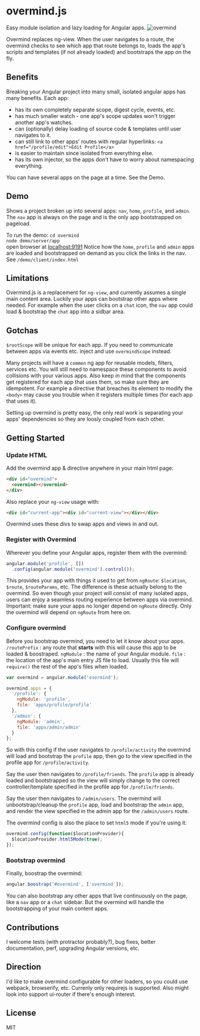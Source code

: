 # overmind.js
Easy module isolation and lazy loading for Angular apps.
![overmind](http://i.gyazo.com/b6fd9898f64efc2024eb4d73777e6b56.png)

Overmind replaces ng-view. When the user navigates to a route, the overmind checks to see which app that route belongs to, loads the app's scripts and templates (if not already loaded) and bootstraps the app on the fly.

## Benefits
Breaking your Angular project into many small, isolated angular apps has many benefits. Each app:
- has its own completely separate scope, digest cycle, events, etc.
- has much smaller watch - one app's scope updates won't trigger another app's watches.
- can (optionally) delay loading of source code & templates until user navigates to it.
- can still link to other apps' routes with regular hyperlinks: `<a href="/profile/edit">Edit Profile</a>`
- is easier to maintain since isolated from everything else.
- has its own injector, so the apps don't have to worry about namespacing everything.

You can have several apps on the page at a time. See the Demo.

## Demo
Shows a project broken up into several apps: `nav`, `home`, `profile`, and `admin`.
The `nav` app is always on the page and is the only app bootstrapped on pageload. 

To run the demo:
`cd overmind`  
`node demo/server/app`  
open browser at [localhost:9191](http://localhost:9191)
Notice how the `home`, `profile` and `admin` apps are loaded and bootstrapped on demand as
you click the links in the nav.
See `/demo/client/index.html`

## Limitations
Overmind.js is a replacement for `ng-view`, and currently assumes a single main content area. Luckily 
your apps can bootstrap other apps where needed. For example when the user clicks on a `chat` icon,
the `nav` app could load & bootstrap the `chat` app into a sidbar area.

## Gotchas
`$rootScope` will be unique for each app. If you need to communicate between apps
via events etc. inject and use `overmindScope` instead.

Many projects will have a `common` ng app for reusable models, filters, services etc.
You will still need to namespace these components to avoid collisions with your various apps.
Also keep in mind that the components get registered for each app that uses them, so 
make sure they are idempotent. For example a directive that breaches its element to 
modify the `<body>` may cause you trouble when it registers multiple times (for each app that uses it).

Setting up overmind is pretty easy, the only real work is separating your apps' dependencies so they are loosly coupled from each other.

## Getting Started

### Update HTML

Add the overmind app & directive anywhere in your main html page:

```html
<div id="overmind">
  <overmind></overmind>
</div>
```

Also replace your `ng-view` usage with:

```html
<div id="current-app"><div id="current-view"></div></div>
```

Overmind uses these divs to swap apps and views in and out.

### Register with Overmind
Wherever you define your Angular apps, register them with the overmind:
```js
angular.module('profile', [])
  .config(angular.module('overmind').control());
```

This provides your app with things it used to get from `ngRoute`: `$location`, `$route`, `$routeParams`, etc. The difference is these actually belong to the overmind. So even though your project will consist of many isolated apps, users can enjoy a seamless routing experience between apps via overmind. Important: make sure your apps no longer depend on `ngRoute` directly. Only the overmind will depend on `ngRoute` from here on.

### Configure overmind
Before you bootstrap overmind, you need to let it know about your apps. 
`/routePrefix` : any route that **starts** with this will cause this app to be loaded & boostraped. 
`ngModule` : the name of your Angular module.
`file` : the location of the app's main entry JS file to load. Usually this file will `require()` the rest of the app's files when loaded.


```js
var overmind = angular.module('overmind');

overmind.apps = {
  '/profile': {
    ngModule: 'profile',
    file: 'apps/profile/profile'
  },
  '/admin': {
    ngModule: 'admin',
    file: 'apps/admin/admin'
  }
};
```

So with this config if the user navigates to `/profile/activity` the overmind will load and bootstrap the `profile` app, then go to the view specified in the profile app for `/profile/activity`.

Say the user then navigates to `/profile/friends`. The `profile` app is already loaded and bootstrapped so 
the view will simply change to the correct controller/template specified in the profile app for `/profile/friends`.

Say the user then navigates to `/admin/users`. The overmind will unbootstrap/cleanup the `profile` app, load and bootstrap the `admin` app, and render the view specified in the admin app for the `/admin/users` route. 


The overmind config is also the place to set `html5` mode if you're using it:

```js
overmind.config(function($locationProvider){
  $locationProvider.html5Mode(true);
});
```

### Bootstrap overmind
Finally, boostrap the overmind:
```js
angular.boostrap('#overmind', ['overmind']);
```
You can also bootstrap any other apps that live continuously on the page, like a `nav` app or a `chat` sidebar. But the overmind will handle the bootstrapping of your main content apps.

## Contributions
I welcome tests (with protractor probably?), bug fixes, better documentation, perf, upgrading Angular versions, etc.

## Direction
I'd like to make overmind configurable for other loaders, so you could use webpack, browserify, etc. Currenly only requirejs is supported. Also might look into support ui-router if there's enough interest.

## License
MIT